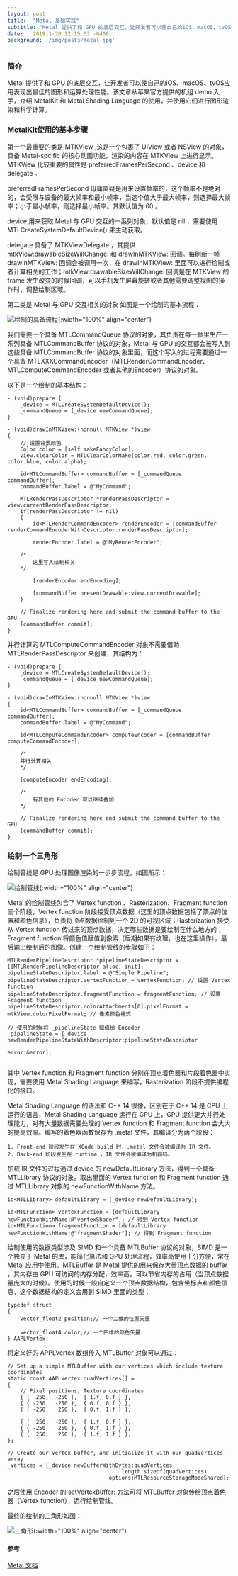 ```yaml
---
layout: post
title:  "Metal 基础实践"
subtitle: "Metal 提供了和 GPU 的底层交互，让开发者可以使自己的iOS、macOS、tvOS应用表现出最佳的图形和运算处理性能。"
date:   2019-1-20 12:15:03 -0400
background: '/img/posts/metal.jpg'
---
```


### 简介

Metal 提供了和 GPU 的底层交互，让开发者可以使自己的iOS、macOS、tvOS应用表现出最佳的图形和运算处理性能。该文章从苹果官方提供的机组 demo 入手，介绍 MetalKit 和  Metal Shading Language 的使用，并使用它们进行图形渲染和科学计算。

### MetalKit使用的基本步骤

第一个最重要的类是 MTKView ,这是一个包裹了 UIView 或者 NSView 的对象，具备 Metal-spcific 的核心动画功能，渲染的内容在 MTKView 上进行显示。MTKView 比较重要的属性是 preferredFramesPerSecond 、device 和 delegate 。

preferredFramesPerSecond 毋庸置疑是用来设置帧率的，这个帧率不是绝对的，会受限与设备的最大帧率和最小帧率，当这个值大于最大帧率，则选择最大帧率；小于最小帧率，则选择最小帧率。其默认值为 60 。

device 用来获取 Metal 与 GPU 交互的一系列对象，默认值是 nil ，需要使用 MTLCreateSystemDefaultDevice() 来主动获取。

delegate 具备了 MTKViewDelegate ，其提供 mtkView:drawableSizeWillChange: 和 drawInMTKView: 回调。每刷新一帧 drawInMTKView: 回调会被调用一次，在 drawInMTKView: 里面可以进行绘制或者计算相关的工作；mtkView:drawableSizeWillChange: 回调是在 MTKView 的 frame 发生改变的时候回调，可以手机发生屏幕旋转或者其他需要调整视图的操作时，调整绘制区域。

第二类是 Metal 与 GPU 交互相关的对象
如图是一个绘制的基本流程：

![绘制的具备流程](/imgs/metalbase/struct.png){:width="100%" align="center"}

我们需要一个具备 MTLCommandQueue 协议的对象，其负责在每一帧里生产一系列具备 MTLCommandBuffer 协议的对象，Metal 与 GPU 的交互都会被写入到这些具备 MTLCommandBuffer 协议的对象里面，而这个写入的过程需要通过一个具备 MTLXXXCommandEncoder（MTLRenderCommandEncoder、MTLComputeCommandEncoder 或者其他的Encoder）协议的对象。

以下是一个绘制的基本结构：

```
- (void)prepare {
	_device = MTLCreateSystemDefaultDevice();
	_commandQueue = [_device newCommandQueue];
}

- (void)drawInMTKView:(nonnull MTKView *)view
{
	// 设置背景颜色
    Color color = [self makeFancyColor];
    view.clearColor = MTLClearColorMake(color.red, color.green, color.blue, color.alpha);

    id<MTLCommandBuffer> commandBuffer = [_commandQueue commandBuffer];
    commandBuffer.label = @"MyCommand";

    MTLRenderPassDescriptor *renderPassDescriptor = view.currentRenderPassDescriptor;
    if(renderPassDescriptor != nil)
    {
        id<MTLRenderCommandEncoder> renderEncoder = [commandBuffer renderCommandEncoderWithDescriptor:renderPassDescriptor];

        renderEncoder.label = @"MyRenderEncoder";

    /*
        这里写入绘制相关
    */

        [renderEncoder endEncoding];

        [commandBuffer presentDrawable:view.currentDrawable];
    }

    // Finalize rendering here and submit the command buffer to the GPU
    [commandBuffer commit];
}
```

并行计算的 MTLComputeCommandEncoder 对象不需要借助 MTLRenderPassDescriptor 来创建，其结构为：

```
- (void)prepare {
	_device = MTLCreateSystemDefaultDevice();
	_commandQueue = [_device newCommandQueue];
}

- (void)drawInMTKView:(nonnull MTKView *)view
{
    id<MTLCommandBuffer> commandBuffer = [_commandQueue commandBuffer];
    commandBuffer.label = @"MyCommand";

    id<MTLComputeCommandEncoder> computeEncoder = [commandBuffer computeCommandEncoder];

    /*
    并行计算相关
    */   

    [computeEncoder endEncoding];
    
    /*
    	有其他的 Encoder 可以继续叠加
    */

    // Finalize rendering here and submit the command buffer to the GPU
    [commandBuffer commit];
}
```


### 绘制一个三角形

绘制管线是 GPU 处理图像渲染的一步步流程，如图所示：

![绘制管线](/imgs/metalbase/pipeline.png){:width="100%" align="center"}

Metal 的绘制管线包含了 Vertex function 、Rasterization、Fragment function 三个阶段，Vertex function 阶段接受顶点数据（这里的顶点数据包括了顶点的位置和颜色信息），负责将顶点数据绘制到一个 2D 的可视区域；Rasterization 接受从 Vertex function 传过来的顶点数据，决定哪些数据是要绘制在什么地方的；Fragment function 将颜色值赋值到像素（后期如果有纹理，也在这里操作），最后输出绘制后的图像。创建一个绘制管线的步骤如下：

```
MTLRenderPipelineDescriptor *pipelineStateDescriptor = [[MTLRenderPipelineDescriptor alloc] init];
pipelineStateDescriptor.label = @"Simple Pipeline";
pipelineStateDescriptor.vertexFunction = vertexFunction; // 设置 Vertex function
pipelineStateDescriptor.fragmentFunction = fragmentFunction; // 设置 Fragment function
pipelineStateDescriptor.colorAttachments[0].pixelFormat = mtkView.colorPixelFormat; // 像素颜色格式
    
// 使用的时候将 _pipelineState 赋值给 Encoder
_pipelineState = [_device newRenderPipelineStateWithDescriptor:pipelineStateDescriptor
                                                            error:&error];
                                                                
```

其中 Vertex function 和 Fragment function 分别在顶点着色器和片段着色器中实现，需要使用 Metal Shading Language 来编写，Rasterization 阶段不提供编程化的接口。

Metal Shading Language 的语法和 C++ 14 很像，区别在于 C++ 14 是 CPU 上运行的语言，Metal Shading Language 运行在 GPU 上，GPU 提供更大并行处理能力，对有大量数据需要处理的 Vertex function 和 Fragment function 会大大的提高效率。编写的着色器函数保存为 .metal 文件，其编译分为两个阶段：

    1. Front-end 阶段发生在 XCode build 时，.metal 文件会被编译为 IR 文件。
    2. Back-end 阶段发生在 runtime ，IR 文件会被编译为机器码。

加载 IR 文件的过程通过 device 的 newDefaultLibrary 方法，得到一个具备 MTLLibrary 协议的对象。取出里面的 Vertex function 和 Fragment function 通过 MTLLibrary 对象的 newFunctionWithName 方法。

```
id<MTLLibrary> defaultLibrary = [_device newDefaultLibrary];

id<MTLFunction> vertexFunction = [defaultLibrary newFunctionWithName:@"vertexShader"]; // 得到 Vertex function
id<MTLFunction> fragmentFunction = [defaultLibrary newFunctionWithName:@"fragmentShader"]; // 得到 Fragment function
```

绘制使用的数据类型涉及 SIMD 和一个具备 MTLBuffer 协议的对象，SIMD 是一个独立于 Metal 的库，能简化算法和 GPU 处理流程，效率高使用十分方便，常在 Metal 应用中使用。MTLBuffer 是 Metal 提供的用来保存大量顶点数据的 buffer ，其内存由 GPU 可访问的内存分配，效率高，可以节省内存的占用（当顶点数据量庞大的时候）。使用的时候一般自定义一个顶点数据结构，包含坐标点和颜色信息，这个数据结构的定义会用到 SIMD 里面的类型：

```
typedef struct
{
    vector_float2 position;// 一个二维的位置矢量

    vector_float4 color;// 一个四维的颜色矢量
} AAPLVertex;
```

将定义好的 APPLVertex 数组传入 MTLBuffer 对象可以通过：

```
// Set up a simple MTLBuffer with our vertices which include texture coordinates
static const AAPLVertex quadVertices[] =
{
    // Pixel positions, Texture coordinates
    { {  250,  -250 },  { 1.f, 0.f } },
    { { -250,  -250 },  { 0.f, 0.f } },
    { { -250,   250 },  { 0.f, 1.f } },

    { {  250,  -250 },  { 1.f, 0.f } },
    { { -250,   250 },  { 0.f, 1.f } },
    { {  250,   250 },  { 1.f, 1.f } },
};

// Create our vertex buffer, and initialize it with our quadVertices array
_vertices = [_device newBufferWithBytes:quadVertices
                                    length:sizeof(quadVertices)
                                options:MTLResourceStorageModeShared];
```

之后使用 Encoder 的 setVertexBuffer: 方法可将 MTLBuffer 对象传给顶点着色器（Vertex function），运行绘制管线。

最终的绘制的三角形如图：

![三角形](/imgs/metalbase/produce.png){:width="100%" align="center"}

#### 参考
[Metal 文档](https://developer.apple.com/documentation/metal)